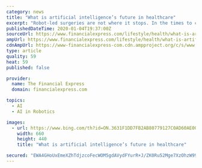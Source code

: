 ```yaml
---
category: news
title: "What is artificial intelligence’s future in healthcare"
excerpt: "Robot-led surgeries are not where it stops. In the times to come, artificial intelligence and machine learning will be deployed to create intelligent, accurate, and more efficient technologies In October last year, a hospital in Ohio, US successfully performed a robotic single-port kidney transplant by creating a small incision. The “robotic ..."
publishedDateTime: 2020-01-04T19:37:00Z
sourceUrl: https://www.financialexpress.com/lifestyle/health/what-is-artificial-intelligences-future-in-healthcare/1813184/
ampUrl: https://www.financialexpress.com/lifestyle/health/what-is-artificial-intelligences-future-in-healthcare/1813184/lite/
cdnAmpUrl: https://www-financialexpress-com.cdn.ampproject.org/c/s/www.financialexpress.com/lifestyle/health/what-is-artificial-intelligences-future-in-healthcare/1813184/lite/
type: article
quality: 59
heat: 59
published: false

provider:
  name: The Financial Express
  domain: financialexpress.com

topics:
  - AI
  - AI in Robotics

images:
  - url: https://www.bing.com/th?id=ON.3631F1DD7FB2AB80779127C0AD60AE00
    width: 660
    height: 440
    title: "What is artificial intelligence’s future in healthcare"

secured: "EWA4GHoUxEmeXZhTdjzcoFecWOM5gdAVydFYurR+J/ZK0Ru52Mge7XzOhzW993b7gxp7lkbzoKUbxBUtTOzrrHo09mXnu9sLN2qwOTPHvwS5JzaHhzqsZWXWdgomYCjtlMmmH2r2vKRv4IvYFpUqNbZMRi3i5F1YcrUQsJ12O7QJ0xXbT0cWltbwCF8oe58dXgfwsbFiI6fvezEyGCwFR/EdNncx8ZVJonfI7QmiJM1j38zWICRSQj4huHaAm+Dr0XmiZniN28bu/fyOC+JkeQ==;5nhVO2vm24e7cIPr8OeGgw=="
---
```



